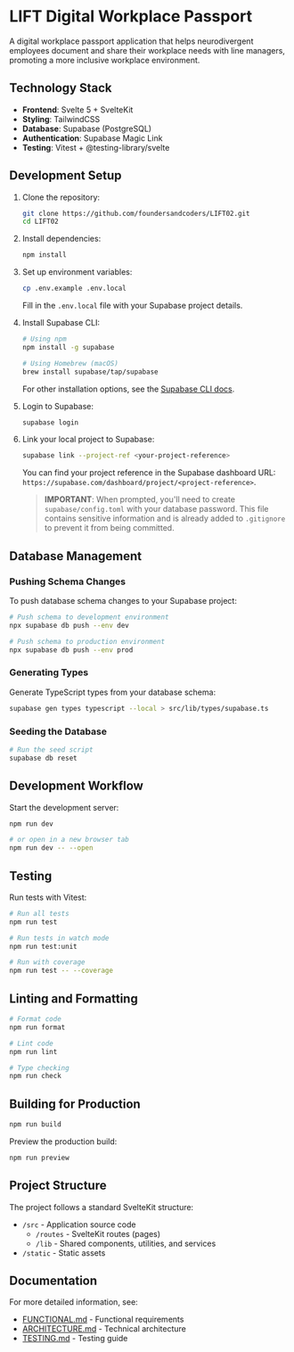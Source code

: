 # LIFT Digital Workplace Passport

A digital workplace passport application that helps neurodivergent employees document and share their workplace needs with line managers, promoting a more inclusive workplace environment.

## Technology Stack

- **Frontend**: Svelte 5 + SvelteKit
- **Styling**: TailwindCSS
- **Database**: Supabase (PostgreSQL)
- **Authentication**: Supabase Magic Link
- **Testing**: Vitest + @testing-library/svelte

## Development Setup

1. Clone the repository:
   ```bash
   git clone https://github.com/foundersandcoders/LIFT02.git
   cd LIFT02
   ```

2. Install dependencies:
   ```bash
   npm install
   ```

3. Set up environment variables:
   ```bash
   cp .env.example .env.local
   ```

   Fill in the `.env.local` file with your Supabase project details.

4. Install Supabase CLI:
   ```bash
   # Using npm
   npm install -g supabase

   # Using Homebrew (macOS)
   brew install supabase/tap/supabase
   ```

   For other installation options, see the [Supabase CLI docs](https://supabase.com/docs/guides/cli/getting-started).

5. Login to Supabase:
   ```bash
   supabase login
   ```

6. Link your local project to Supabase:
   ```bash
   supabase link --project-ref <your-project-reference>
   ```

   You can find your project reference in the Supabase dashboard URL: `https://supabase.com/dashboard/project/<project-reference>`.

   > **IMPORTANT**: When prompted, you'll need to create `supabase/config.toml` with your database password. This file contains sensitive information and is already added to `.gitignore` to prevent it from being committed.

## Database Management

### Pushing Schema Changes

To push database schema changes to your Supabase project:

```bash
# Push schema to development environment
npx supabase db push --env dev

# Push schema to production environment
npx supabase db push --env prod
```

### Generating Types

Generate TypeScript types from your database schema:

```bash
supabase gen types typescript --local > src/lib/types/supabase.ts
```

### Seeding the Database

```bash
# Run the seed script
supabase db reset
```

## Development Workflow

Start the development server:

```bash
npm run dev

# or open in a new browser tab
npm run dev -- --open
```

## Testing

Run tests with Vitest:

```bash
# Run all tests
npm run test

# Run tests in watch mode
npm run test:unit

# Run with coverage
npm run test -- --coverage
```

## Linting and Formatting

```bash
# Format code
npm run format

# Lint code
npm run lint

# Type checking
npm run check
```

## Building for Production

```bash
npm run build
```

Preview the production build:

```bash
npm run preview
```

## Project Structure

The project follows a standard SvelteKit structure:

- `/src` - Application source code
  - `/routes` - SvelteKit routes (pages)
  - `/lib` - Shared components, utilities, and services
- `/static` - Static assets

## Documentation

For more detailed information, see:

- [FUNCTIONAL.md](./HITL_Docs/FUNCTIONAL.md) - Functional requirements
- [ARCHITECTURE.md](./HITL_Docs/ARCHITECTURE.md) - Technical architecture
- [TESTING.md](./HITL_Docs/TESTING.md) - Testing guide